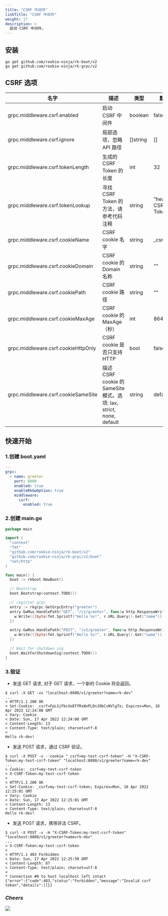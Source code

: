 ```yaml
---
title: "CSRF 中间件"
linkTitle: "CSRF 中间件"
weight: 17
description: >
  启动 CSRF 中间件。
---
```


## 安装
```shell script
go get github.com/rookie-ninja/rk-boot/v2
go get github.com/rookie-ninja/rk-grpc/v2
```

## CSRF 选项
| 名字                                  | 描述                                                          | 类型       | 默认值                   |
|-------------------------------------|-------------------------------------------------------------|----------|-----------------------|
| grpc.middleware.csrf.enabled        | 启动 CSRF 中间件                                                 | boolean  | false                 |
| grpc.middleware.csrf.ignore         | 局部选项，忽略 API 路径                                              | []string | []                    |
| grpc.middleware.csrf.tokenLength    | 生成的 CSRF Token 的长度                                          | int      | 32                    |
| grpc.middleware.csrf.tokenLookup    | 寻找 CSRF Token 的方法，请参考代码注释                                   | string   | "header:X-CSRF-Token" |
| grpc.middleware.csrf.cookieName     | CSRF cookie 名字                                              | string   | _csrf                 |
| grpc.middleware.csrf.cookieDomain   | CSRF cookie 的 Domain 名称                                     | string   | ""                    |
| grpc.middleware.csrf.cookiePath     | CSRF cookie 路径                                              | string   | ""                    |
| grpc.middleware.csrf.cookieMaxAge   | CSRF cookie 的 MaxAge（秒）                                     | int      | 86400                 |
| grpc.middleware.csrf.cookieHttpOnly | CSRF cookie 是否只支持 HTTP                                      | bool     | false                 |
| grpc.middleware.csrf.cookieSameSite | 描述 CSRF cookie 的 SameSite 模式。选项: lax, strict, none, default | string   | default               |

## 快速开始
### 1.创建 boot.yaml
```yaml
---
grpc:
  - name: greeter
    port: 8080
    enabled: true
    enableRkGwOption: true
    middleware:
      csrf:
        enabled: true
```

### 2.创建 main.go
```go
package main

import (
  "context"
  "fmt"
  "github.com/rookie-ninja/rk-boot/v2"
  "github.com/rookie-ninja/rk-grpc/v2/boot"
  "net/http"
)

func main() {
  boot := rkboot.NewBoot()

  // Bootstrap
  boot.Bootstrap(context.TODO())

  // register grpc
  entry := rkgrpc.GetGrpcEntry("greeter")
  entry.GwMux.HandlePath("GET", "/v1/greeter", func(w http.ResponseWriter, r *http.Request, pathParams map[string]string) {
    w.Write([]byte(fmt.Sprintf("Hello %s!", r.URL.Query().Get("name"))))
  })

  entry.GwMux.HandlePath("POST", "/v1/greeter", func(w http.ResponseWriter, r *http.Request, pathParams map[string]string) {
    w.Write([]byte(fmt.Sprintf("Hello %s!", r.URL.Query().Get("name"))))
  })

  // Wait for shutdown sig
  boot.WaitForShutdownSig(context.TODO())
}
```

### 3.验证
- 发送 GET 请求, 对于 GET 请求，一个新的 Cookie 将会返回。

```shell script
$ curl -X GET -vs "localhost:8080/v1/greeter?name=rk-dev"
...
< HTTP/1.1 200 OK
< Set-Cookie: _csrf=FpLSjFbcXoEFfRsWxPLDnJObCsNVlgTe; Expires=Mon, 18 Apr 2022 12:24:08 GMT
< Vary: Cookie
< Date: Sun, 17 Apr 2022 12:24:08 GMT
< Content-Length: 13
< Content-Type: text/plain; charset=utf-8
< 
Hello rk-dev!
```

- 发送 POST 请求，通过 CSRF 验证。

```shell script
$ curl -X POST -v --cookie "_csrf=my-test-csrf-token" -H "X-CSRF-Token:my-test-csrf-token" "localhost:8080/v1/greeter?name=rk-dev"
...
> Cookie: _csrf=my-test-csrf-token
> X-CSRF-Token:my-test-csrf-token
> 
< HTTP/1.1 200 OK
< Set-Cookie: _csrf=my-test-csrf-token; Expires=Mon, 18 Apr 2022 12:25:01 GMT
< Vary: Cookie
< Date: Sun, 17 Apr 2022 12:25:01 GMT
< Content-Length: 13
< Content-Type: text/plain; charset=utf-8
Hello rk-dev!
```

- 发送 POST 请求，携带非法 CSRF。

```shell script
$ curl -X POST -v -H "X-CSRF-Token:my-test-csrf-token" "localhost:8080/v1/greeter?name=rk-dev"
...
> X-CSRF-Token:my-test-csrf-token
> 
< HTTP/1.1 403 Forbidden
< Date: Sun, 17 Apr 2022 12:25:50 GMT
< Content-Length: 87
< Content-Type: text/plain; charset=utf-8
< 
* Connection #0 to host localhost left intact
{"error":{"code":403,"status":"Forbidden","message":"Invalid csrf token","details":[]}}
```

### _**Cheers**_
![](/rk-boot/user-guide/cheers.png)